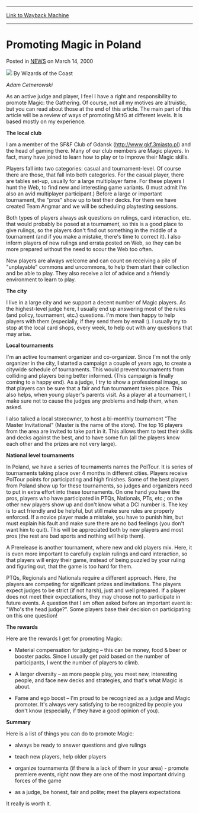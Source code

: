 
---
[Link to Wayback Machine](https://web.archive.org/web/20210501184639/https://magic.wizards.com/en/articles/archive/promoting-magic-poland-2000-03-14)

[_metadata_:author]:- "Wizards of the Coast"
[_metadata_:description]:- "Adam Cetnerowski As an active judge and player, I feel I have a right and responsibility to promote Magic: the Gathering. Of course, not all my motives are altruistic, but you can read about those at the end of this article. The main part of this article will be a review of ways of promoting M:tG at different levels. It is based mostly on my experience. The local club I am a"
[_metadata_:generator]:- "Drupal 7 (http://drupal.org)"
[_metadata_:node]:- "937556"
[_metadata_:publish_date]:- "2000-03-14"
[_metadata_:source]:- "div-main-content"
[_metadata_:title]:- "Promoting Magic in Poland"
[_metadata_:wayback_capture_timestamp]:- "2021-05-01 18:46:39"
[_metadata_:wayback_raw_url]:- "https://web.archive.org/web/20210501184639id_/https://magic.wizards.com/en/articles/archive/promoting-magic-poland-2000-03-14"
[_metadata_:wayback_url]:- "https://magic.wizards.com/en/articles/archive/promoting-magic-poland-2000-03-14"
---


Promoting Magic in Poland
=========================



 Posted in [NEWS](/en/articles?source=MX_Nav2020)
 on March 14, 2000 






![](https://media.magic.wizards.com/styles/auth_small/public/images/person/wizards_author.jpg)
By Wizards of the Coast











*Adam Cetnerowski*


As an active judge and player, I feel I have a right and responsibility to promote Magic: the Gathering. Of course, not all my motives are altruistic, but you can read about those at the end of this article. The main part of this article will be a review of ways of promoting M:tG at different levels. It is based mostly on my experience.


**The local club**  

I am a member of the SF&F Club of Gdansk (<http://www.gkf.3miasto.pl>) and the head of gaming there. Many of our club members are Magic players. In fact, many have joined to learn how to play or to improve their Magic skills.


Players fall into two categories: casual and tournament-level. Of course there are those, that fall into both categories. For the casual player, there are tables set-up, usually for a large multiplayer fame. For these players I hunt the Web, to find new and interesting game variants. (I must admit I'm also an avid multiplayer participant.) Before a large or important tournament, the "pros" show up to test their decks. For them we have created Team Angmar and we will be scheduling playtesting sessions.


Both types of players always ask questions on rulings, card interaction, etc. that would probably be posed at a tournament, so this is a good place to give rulings, so the players don't find out something in the middle of a tournament (and if you make a mistake, there's time to correct it). I also inform players of new rulings and errata posted on Web, so they can be more prepared without the need to scour the Web too often.


New players are always welcome and can count on receiving a pile of "unplayable" commons and uncommons, to help them start their collection and be able to play. They also receive a lot of advice and a friendly environment to learn to play.


**The city**  

I live in a large city and we support a decent number of Magic players. As the highest-level judge here, I usually end up answering most of the rules (and policy, tournament, etc.) questions. I'm more then happy to help players with them (especially, if they send them by email :). I usually try to stop at the local card shops, every week, to help out with any questions that may arise.


**Local tournaments**  

I'm an active tournament organizer and co-organizer. Since I'm not the only organizer in the city, I started a campaign a couple of years ago, to create a citywide schedule of tournaments. This would prevent tournaments from colliding and players being better informed. (This campaign is finally coming to a happy end). As a judge, I try to show a professional image, so that players can be sure that a fair and fun tournament takes place. This also helps, when young player's parents visit. As a player at a tournament, I make sure not to cause the judges any problems and help them, when asked.


I also talked a local storeowner, to host a bi-monthly tournament "The Master Invitational" (Master is the name of the store). The top 16 players from the area are invited to take part in it. This allows them to test their skills and decks against the best, and to have some fun (all the players know each other and the prizes are not very large).


**National level tournaments**  

In Poland, we have a series of tournaments names the PolTour. It is series of tournaments taking place over 4 months in different cities. Players receive PolTour points for participating and high finishes. Some of the best players from Poland show up for these tournaments, so judges and organizers need to put in extra effort into these tournaments. On one hand you have the pros, players who have participated in PTQs, Nationals, PTs, etc.; on the other new players show up and don't know what a DCI number is. The key is to act friendly and be helpful, but still make sure rules are properly enforced. If a novice player made a mistake, you have to punish him, but must explain his fault and make sure there are no bad feelings (you don't want him to quit). This will be appreciated both by new players and most pros (the rest are bad sports and nothing will help them).


A Prerelease is another tournament, where new and old players mix. Here, it is even more important to carefully explain rulings and card interaction, so that players will enjoy their game, instead of being puzzled by your ruling and figuring out, that the game is too hard for them.


PTQs, Regionals and Nationals require a different approach. Here, the players are competing for significant prizes and invitations. The players expect judges to be strict (if not harsh), just and well prepared. If a player does not meet their expectations, they may choose not to participate in future events. A question that I am often asked before an important event is: "Who's the head judge?". Some players base their decision on participating on this one question!


**The rewards**  

Here are the rewards I get for promoting Magic:


- Material compensation for judging – this can be money, food & beer or booster packs. Since I usually get paid based on the number of participants, I went the number of players to climb.  

- A larger diversity – as more people play, you meet new, interesting people, and face new decks and strategies, and that's what Magic is about.  

- Fame and ego boost – I'm proud to be recognized as a judge and Magic promoter. It's always very satisfying to be recognized by people you don't know (especially, if they have a good opinion of you).


**Summary**  

Here is a list of things you can do to promote Magic:  

- always be ready to answer questions and give rulings  

- teach new players, help older players  

- organize tournaments (if there is a lack of them in your area) - promote premiere events, right now they are one of the most important driving forces of the game  

- as a judge, be honest, fair and polite; meet the players expectations


It really is worth it.







